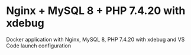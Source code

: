 # Nginx + MySQL 8 + PHP 7.4.20 with xdebug

Docker application with Nginx, MySQL 8, PHP 7.4.20 with xdebug and VS Code launch configuration